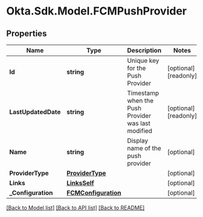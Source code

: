 # Okta.Sdk.Model.FCMPushProvider

## Properties

Name | Type | Description | Notes
------------ | ------------- | ------------- | -------------
**Id** | **string** | Unique key for the Push Provider | [optional] [readonly] 
**LastUpdatedDate** | **string** | Timestamp when the Push Provider was last modified | [optional] [readonly] 
**Name** | **string** | Display name of the push provider | [optional] 
**ProviderType** | [**ProviderType**](ProviderType.md) |  | [optional] 
**Links** | [**LinksSelf**](LinksSelf.md) |  | [optional] 
**_Configuration** | [**FCMConfiguration**](FCMConfiguration.md) |  | [optional] 

[[Back to Model list]](../README.md#documentation-for-models) [[Back to API list]](../README.md#documentation-for-api-endpoints) [[Back to README]](../README.md)

